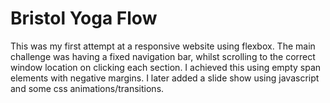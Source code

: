 # Bristol Yoga Flow

This was my first attempt at a responsive website using flexbox. The main challenge was having a fixed navigation bar, whilst
scrolling to the correct window location on clicking each section. I achieved this using empty span elements with negative margins.
I later added a slide show using javascript and some css animations/transitions.
